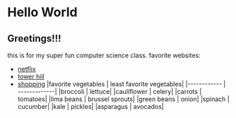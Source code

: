 # Hello World

## Greetings!!!

this is for my super fun computer science class.
favorite websites:
  - [netflix](netflix.com)
  - [tower hill](towerhill.org)
  - [shopping](revolve.com)
|favorite vegetables | least favorite vegetables|
|------------ | -------------|
|broccoli | lettuce|
|cauliflower | celery|
|carrots | tomatoes|
|lima beans | brussel sprouts|
|green beans | onion|
|spinach | cucumber|
|kale | pickles|
|asparagus | avocados|
